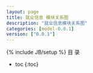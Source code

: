 ```yaml
---
layout: page
title: 就业信息 模块关系图
description: "就业信息模块关系图"
categories: [model-0.0.1]
version: ["0.0.1"]
---
```

{% include JB/setup %}
 目  录

* toc
{:toc}

